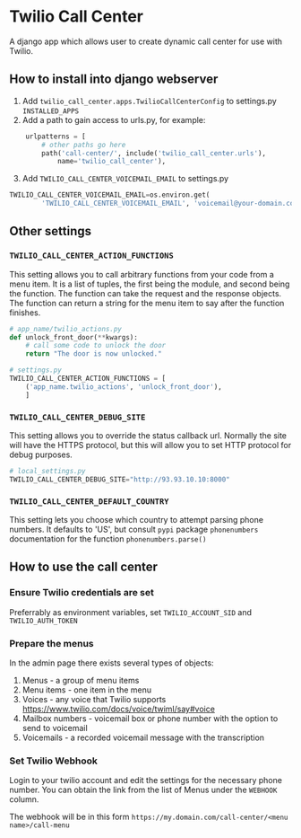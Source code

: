 # Twilio Call Center
A django app which allows user to create dynamic call center for use with Twilio.

## How to install into django webserver
1. Add `twilio_call_center.apps.TwilioCallCenterConfig` to settings.py `INSTALLED_APPS`
2. Add a path to gain access to urls.py, for example:
```python
    urlpatterns = [
        # other paths go here
        path('call-center/', include('twilio_call_center.urls'),
            name='twilio_call_center'),
```
3. Add `TWILIO_CALL_CENTER_VOICEMAIL_EMAIL` to settings.py
```python
TWILIO_CALL_CENTER_VOICEMAIL_EMAIL=os.environ.get(
        'TWILIO_CALL_CENTER_VOICEMAIL_EMAIL', 'voicemail@your-domain.com')
```

## Other settings
### `TWILIO_CALL_CENTER_ACTION_FUNCTIONS`
This setting allows you to call arbitrary functions from your code from a menu
item. It is a list of tuples, the first being the module, and second being the
function. The function can take the request and the response objects. The
function can return a string for the menu item to say after the function
finishes.
```python
# app_name/twilio_actions.py
def unlock_front_door(**kwargs):
    # call some code to unlock the door
    return "The door is now unlocked."

# settings.py
TWILIO_CALL_CENTER_ACTION_FUNCTIONS = [
    ('app_name.twilio_actions', 'unlock_front_door'),
    ]
```

### `TWILIO_CALL_CENTER_DEBUG_SITE`
This setting allows you to override the status callback url. Normally the site
will have the HTTPS protocol, but this will allow you to set HTTP protocol for
debug purposes.
```python
# local_settings.py
TWILIO_CALL_CENTER_DEBUG_SITE="http://93.93.10.10:8000"
```

### `TWILIO_CALL_CENTER_DEFAULT_COUNTRY`
This setting lets you choose which country to attempt parsing phone numbers.
It defaults to 'US', but consult `pypi` package `phonenumbers` documentation
for the function `phonenumbers.parse()`

## How to use the call center
### Ensure Twilio credentials are set
Preferrably as environment variables, set `TWILIO_ACCOUNT_SID` and `TWILIO_AUTH_TOKEN`

### Prepare the menus
In the admin page there exists several types of objects:
1. Menus - a group of menu items
2. Menu items - one item in the menu
3. Voices - any voice that Twilio supports https://www.twilio.com/docs/voice/twiml/say#voice
4. Mailbox numbers - voicemail box or phone number with the option to send to voicemail
5. Voicemails - a recorded voicemail message with the transcription

### Set Twilio Webhook
Login to your twilio account and edit the settings for the necessary phone number.
You can obtain the link from the list of Menus under the `WEBHOOK` column.

The webhook will be in this form
`https://my.domain.com/call-center/<menu name>/call-menu`
